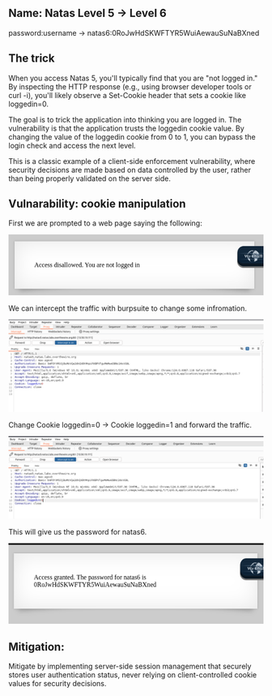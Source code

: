 ## Name: Natas Level 5 → Level 6

password:username ->
natas6:0RoJwHdSKWFTYR5WuiAewauSuNaBXned

## The trick
When you access Natas 5, you'll typically find that you are "not logged in." By inspecting the HTTP response (e.g., using browser developer tools or curl -i), you'll likely observe a Set-Cookie header that sets a cookie like loggedin=0.

The goal is to trick the application into thinking you are logged in. The vulnerability is that the application trusts the loggedin cookie value. By changing the value of the loggedin cookie from 0 to 1, you can bypass the login check and access the next level.

This is a classic example of a client-side enforcement vulnerability, where security decisions are made based on data controlled by the user, rather than being properly validated on the server side.


## Vulnarability: cookie manipulation

First we are prompted to a web page saying the following:

![Alt text for the image](natas6.png)

We can intercept the traffic with burpsuite to change some infromation.

![Alt text for the image](natas6_1.png)

Change Cookie loggedin=0 -> Cookie loggedin=1 and forward the traffic.

![Alt text for the image](natas6_2.png)

This will give us the password for natas6.

![Alt text for the image](natas6_3.png)

## Mitigation: 
Mitigate by implementing server-side session management that securely stores user authentication status, never relying on client-controlled cookie values for security decisions.
